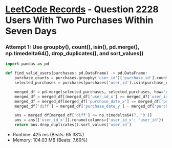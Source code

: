 # [LeetCode Records](../../README.md) - Question 2228 Users With Two Purchases Within Seven Days

### Attempt 1: Use groupby(), count(), isin(), pd.merge(), np.timedelta64(), drop_duplicates(), and sort_values()
```py
import pandas as pd

def find_valid_users(purchases: pd.DataFrame) -> pd.DataFrame:
    purchase_counts = purchases.groupby('user_id')['purchase_id'].count().rename('count').reset_index()
    selected_purchases = purchases[purchases['user_id'].isin(purchase_counts['user_id'])]

    merged_df = pd.merge(selected_purchases, selected_purchases, how='cross')
    merged_df = merged_df[(merged_df['user_id_x'] == merged_df['user_id_y']) & (merged_df['purchase_id_x'] != merged_df['purchase_id_y'])]
    merged_df = merged_df[merged_df['purchase_date_x'] <= merged_df['purchase_date_y']]
    merged_df['diff'] = merged_df['purchase_date_y'] - merged_df['purchase_date_x']

    ans = merged_df[merged_df['diff'] <= np.timedelta64(7, 'D')]
    ans = ans[['user_id_x']].rename(columns={'user_id_x': 'user_id'})
    return ans.drop_duplicates().sort_values('user_id')
```
- Runtime: 425 ms (Beats: 65.38%)
- Memory: 104.03 MB (Beats: 7.69%)

<br>
